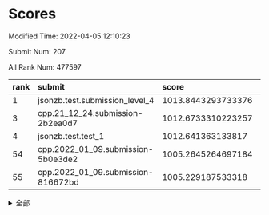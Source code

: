 # Scores

Modified Time: 2022-04-05 12:10:23

Submit Num: 207

All Rank Num: 477597

| rank |               submit               |       score        |       sigma        | pk_num |
| :--- | :--------------------------------- | :----------------- | :----------------- | :----- |
| 1    | jsonzb.test.submission_level_4     | 1013.8443293733376 | 0.8217578432760588 | 9233   |
| 3    | cpp.21_12_24.submission-2b2ea0d7   | 1012.6733310223257 | 0.7780104462859925 | 9227   |
| 4    | jsonzb.test.test_1                 | 1012.641363133817  | 0.8098083056658102 | 9224   |
| 54   | cpp.2022_01_09.submission-5b0e3de2 | 1005.2645264697184 | 0.7230605041010608 | 9227   |
| 55   | cpp.2022_01_09.submission-816672bd | 1005.229187533318  | 0.7259689798393512 | 9224   |


<details>
<summary>全部</summary>

| rank |                 submit                 |       score        |       sigma        | pk_num |
| :--- | :------------------------------------- | :----------------- | :----------------- | :----- |
| 1    | jsonzb.test.submission_level_4         | 1013.8443293733376 | 0.8217578432760588 | 9233   |
| 2    | gobigger.level_3.submission_level_3_10 | 1013.1044142908448 | 0.7803291673997494 | 9230   |
| 3    | cpp.21_12_24.submission-2b2ea0d7       | 1012.6733310223257 | 0.7780104462859925 | 9227   |
| 4    | jsonzb.test.test_1                     | 1012.641363133817  | 0.8098083056658102 | 9224   |
| 5    | gobigger.level_3.submission_level_3_21 | 1011.6147920634917 | 0.7537934259902103 | 9228   |
| 6    | gobigger.level_3.submission_level_3_39 | 1011.5875632755392 | 0.7527525420867065 | 9231   |
| 7    | gobigger.level_3.submission_level_3_7  | 1011.2809844195928 | 0.7470275699628905 | 9229   |
| 8    | gobigger.level_3.submission_level_3_22 | 1011.0306246165246 | 0.7584027981084122 | 9229   |
| 9    | gobigger.level_3.submission_level_3_48 | 1011.0212663139819 | 0.7610561207379982 | 9235   |
| 10   | gobigger.level_3.submission_level_3_19 | 1011.0188868171175 | 0.7475444751290595 | 9237   |
| 11   | gobigger.level_3.submission_level_3_13 | 1010.9368443263014 | 0.7877795581469486 | 9234   |
| 12   | gobigger.level_3.submission_level_3_43 | 1010.9351237824187 | 0.7873563323635792 | 9228   |
| 13   | gobigger.level_3.submission_level_3_36 | 1010.8979523182256 | 0.7499318092347571 | 9225   |
| 14   | gobigger.level_3.submission_level_3_4  | 1010.8879890626637 | 0.7611175833940378 | 9231   |
| 15   | gobigger.level_3.submission_level_3_8  | 1010.8877747802563 | 0.7731495723372568 | 9230   |
| 16   | gobigger.level_3.submission_level_3_25 | 1010.8443556927099 | 0.7586538205722855 | 9235   |
| 17   | gobigger.level_3.submission_level_3_12 | 1010.7624434301122 | 0.7830754747362766 | 9231   |
| 18   | gobigger.level_3.submission_level_3_42 | 1010.7329030657384 | 0.7576543363955243 | 9233   |
| 19   | gobigger.level_3.submission_level_3_16 | 1010.5838793436484 | 0.7729311612652671 | 9230   |
| 20   | gobigger.level_3.submission_level_3_11 | 1010.506494088928  | 0.7560535356698126 | 9228   |
| 21   | gobigger.level_3.submission_level_3_35 | 1010.4278112775526 | 0.7540685696441354 | 9230   |
| 22   | gobigger.level_3.submission_level_3_5  | 1010.4209532969597 | 0.7675234012183321 | 9228   |
| 23   | gobigger.level_3.submission_level_3_49 | 1010.3958580059082 | 0.7611284094306568 | 9227   |
| 24   | gobigger.level_3.submission_level_3_31 | 1010.2985777345007 | 0.756962606940942  | 9228   |
| 25   | gobigger.level_3.submission_level_3_29 | 1010.1075916319621 | 0.7562653847594978 | 9227   |
| 26   | gobigger.level_3.submission_level_3_26 | 1010.1048105934684 | 0.752900662546644  | 9223   |
| 27   | gobigger.level_3.submission_level_3_17 | 1010.0508664890552 | 0.7494335966818617 | 9230   |
| 28   | gobigger.level_3.submission_level_3_1  | 1010.0235677586484 | 0.754527792235482  | 9229   |
| 29   | gobigger.level_3.submission_level_3_41 | 1010.0214802049679 | 0.7741187377073095 | 9222   |
| 30   | gobigger.level_3.submission_level_3_2  | 1009.9858949623821 | 0.759864703704789  | 9227   |
| 31   | gobigger.level_3.submission_level_3_14 | 1009.9829949468541 | 0.7490352351435149 | 9233   |
| 32   | gobigger.level_3.submission_level_3_0  | 1009.9550837447233 | 0.7776795761204007 | 9228   |
| 33   | gobigger.level_3.submission_level_3_45 | 1009.879986428636  | 0.7442283288260327 | 9232   |
| 34   | gobigger.level_3.submission_level_3_20 | 1009.8646186711055 | 0.7490226090334337 | 9232   |
| 35   | gobigger.level_3.submission_level_3_18 | 1009.83407028673   | 0.7370380189051758 | 9229   |
| 36   | gobigger.level_3.submission_level_3_44 | 1009.6118422022865 | 0.7553857455075658 | 9230   |
| 37   | gobigger.level_3.submission_level_3_47 | 1009.5397530891579 | 0.7618661846948853 | 9229   |
| 38   | gobigger.level_3.submission_level_3_40 | 1009.4622811765975 | 0.7518993061298008 | 9225   |
| 39   | gobigger.level_3.submission_level_3_37 | 1009.4386340759299 | 0.7604809015273155 | 9233   |
| 40   | gobigger.level_3.submission_level_3_3  | 1009.4147335414381 | 0.7401509053275683 | 9229   |
| 41   | gobigger.level_3.submission_level_3_32 | 1009.4065453651002 | 0.753545385935409  | 9232   |
| 42   | gobigger.level_3.submission_level_3_38 | 1009.356082084761  | 0.7569282471118151 | 9229   |
| 43   | gobigger.level_3.submission_level_3_28 | 1009.2648856428176 | 0.7225203562553064 | 9227   |
| 44   | gobigger.level_3.submission_level_3_9  | 1009.1368452527942 | 0.7554592487580867 | 9228   |
| 45   | gobigger.level_3.submission_level_3_27 | 1009.1328668099643 | 0.7753017931929338 | 9230   |
| 46   | gobigger.level_3.submission_level_3_46 | 1009.115413481404  | 0.7384053306485278 | 9230   |
| 47   | gobigger.level_3.submission_level_3_15 | 1009.1147712055863 | 0.7506878320908219 | 9229   |
| 48   | gobigger.level_3.submission_level_3_6  | 1008.7709907571933 | 0.7498278917109704 | 9231   |
| 49   | gobigger.level_3.submission_level_3_23 | 1008.6987993659942 | 0.746850770147458  | 9233   |
| 50   | gobigger.level_3.submission_level_3_30 | 1008.5983860704271 | 0.7418138189702249 | 9217   |
| 51   | gobigger.level_3.submission_level_3_24 | 1008.4320055596105 | 0.7348900596861405 | 9226   |
| 52   | gobigger.level_3.submission_level_3_33 | 1007.6781797443846 | 0.7304317423250647 | 9225   |
| 53   | gobigger.level_3.submission_level_3_34 | 1007.526135488572  | 0.7415727272439646 | 9233   |
| 54   | cpp.2022_01_09.submission-5b0e3de2     | 1005.2645264697184 | 0.7230605041010608 | 9227   |
| 55   | cpp.2022_01_09.submission-816672bd     | 1005.229187533318  | 0.7259689798393512 | 9224   |
| 56   | gobigger.level_1.submission_level_1_24 | 1004.5044619959122 | 0.721497778620802  | 9227   |
| 57   | gobigger.level_1.submission_level_1_23 | 1004.4856668085438 | 0.7260279386393754 | 9232   |
| 58   | gobigger.level_1.submission_level_1_34 | 1004.4391830893112 | 0.7055728564524011 | 9231   |
| 59   | gobigger.level_1.submission_level_1_0  | 1004.1315544009628 | 0.7212026713421704 | 9228   |
| 60   | gobigger.level_1.submission_level_1_29 | 1004.0978517672047 | 0.726456156579565  | 9230   |
| 61   | gobigger.level_1.submission_level_1_42 | 1004.0714586459708 | 0.7055286194316123 | 9230   |
| 62   | gobigger.level_1.submission_level_1_3  | 1004.0585361894836 | 0.7254088740549729 | 9227   |
| 63   | gobigger.level_1.submission_level_1_32 | 1003.9828433083404 | 0.7167767733360983 | 9230   |
| 64   | gobigger.level_1.submission_level_1_6  | 1003.9112092678948 | 0.7282582848136474 | 9221   |
| 65   | gobigger.level_1.submission_level_1_26 | 1003.7319848912854 | 0.7165558338676324 | 9229   |
| 66   | gobigger.level_1.submission_level_1_2  | 1003.725088317302  | 0.7172923762686714 | 9225   |
| 67   | gobigger.level_1.submission_level_1_30 | 1003.6530028417695 | 0.7116024459798934 | 9230   |
| 68   | gobigger.level_1.submission_level_1_9  | 1003.6252300843647 | 0.7147877102659885 | 9231   |
| 69   | gobigger.level_1.submission_level_1_13 | 1003.5991482060988 | 0.7241738996598139 | 9234   |
| 70   | gobigger.level_1.submission_level_1_21 | 1003.5852224659222 | 0.7142595516584687 | 9231   |
| 71   | gobigger.level_1.submission_level_1_22 | 1003.5172258118063 | 0.7053988244914265 | 9232   |
| 72   | gobigger.level_1.submission_level_1_45 | 1003.5154419242043 | 0.7107048805022002 | 9229   |
| 73   | gobigger.level_1.submission_level_1_16 | 1003.5089335544043 | 0.724145557699091  | 9231   |
| 74   | gobigger.level_1.submission_level_1_28 | 1003.4549447262137 | 0.7122730471745161 | 9229   |
| 75   | gobigger.level_1.submission_level_1_41 | 1003.2963562749516 | 0.7210247891153129 | 9227   |
| 76   | gobigger.level_1.submission_level_1_43 | 1003.2910410012371 | 0.7060401249317827 | 9223   |
| 77   | gobigger.level_1.submission_level_1_17 | 1003.2538681135444 | 0.7077138609547345 | 9235   |
| 78   | gobigger.level_1.submission_level_1_35 | 1003.2163110319631 | 0.7214653168577767 | 9234   |
| 79   | gobigger.level_1.submission_level_1_39 | 1003.1451526241726 | 0.7133456284173751 | 9227   |
| 80   | gobigger.level_1.submission_level_1_44 | 1003.1315692879155 | 0.7192466390333591 | 9232   |
| 81   | gobigger.level_1.submission_level_1_48 | 1003.1301805550999 | 0.7131802562497367 | 9230   |
| 82   | gobigger.level_1.submission_level_1_36 | 1003.0978719513425 | 0.719571971890254  | 9233   |
| 83   | gobigger.level_1.submission_level_1_4  | 1003.0072291198588 | 0.708586506903936  | 9230   |
| 84   | gobigger.level_1.submission_level_1_38 | 1002.9965467690615 | 0.7051936404485505 | 9230   |
| 85   | gobigger.level_1.submission_level_1_19 | 1002.9274082468561 | 0.7082313745212028 | 9229   |
| 86   | gobigger.level_1.submission_level_1_15 | 1002.855343453214  | 0.7101178994986449 | 9231   |
| 87   | gobigger.level_1.submission_level_1_40 | 1002.7768475833545 | 0.7118308201504372 | 9228   |
| 88   | gobigger.level_1.submission_level_1_18 | 1002.673315342757  | 0.7277468915386573 | 9223   |
| 89   | gobigger.level_1.submission_level_1_1  | 1002.6663241057558 | 0.7051264077895012 | 9230   |
| 90   | gobigger.level_1.submission_level_1_47 | 1002.6452360368843 | 0.7230348755973135 | 9225   |
| 91   | gobigger.level_1.submission_level_1_25 | 1002.6417594810653 | 0.7185256632300987 | 9231   |
| 92   | gobigger.level_1.submission_level_1_33 | 1002.6329256036299 | 0.719589876838525  | 9228   |
| 93   | gobigger.level_1.submission_level_1_11 | 1002.6306845194919 | 0.7221899038486269 | 9237   |
| 94   | gobigger.level_1.submission_level_1_10 | 1002.5918085907517 | 0.7082641009135411 | 9226   |
| 95   | gobigger.level_1.submission_level_1_7  | 1002.4960322362219 | 0.7088746702190009 | 9233   |
| 96   | gobigger.level_1.submission_level_1_5  | 1002.4254278027585 | 0.7222410667523513 | 9223   |
| 97   | gobigger.level_1.submission_level_1_31 | 1002.4122840945291 | 0.7162053695036629 | 9228   |
| 98   | gobigger.level_1.submission_level_1_37 | 1002.36610715195   | 0.7040686100418933 | 9230   |
| 99   | gobigger.level_1.submission_level_1_20 | 1002.3103324027334 | 0.7140661278972582 | 9234   |
| 100  | gobigger.level_1.submission_level_1_46 | 1002.1409980612021 | 0.7120885434944905 | 9226   |
| 101  | gobigger.level_1.submission_level_1_49 | 1002.099014031476  | 0.7223894018143429 | 9229   |
| 102  | gobigger.level_1.submission_level_1_14 | 1002.0025863138668 | 0.7090991687455463 | 9226   |
| 103  | gobigger.level_1.submission_level_1_8  | 1001.9709095247989 | 0.7146647360923406 | 9223   |
| 104  | gobigger.level_1.submission_level_1_27 | 1001.9130941588913 | 0.7075112742518915 | 9225   |
| 105  | gobigger.level_1.submission_level_1_12 | 1001.3660891963048 | 0.7082382422395178 | 9231   |
| 106  | gobigger.random.submission_random_23   | 997.0531422879343  | 0.6980159360918683 | 9230   |
| 107  | gobigger.random.submission_random_3    | 997.0399478977654  | 0.7075409559455901 | 9225   |
| 108  | gobigger.random.submission_random_39   | 997.0030663320134  | 0.7162460072402503 | 9231   |
| 109  | gobigger.random.submission_random_4    | 996.8232078586609  | 0.7065951479647699 | 9228   |
| 110  | gobigger.random.submission_random_20   | 996.7997439112268  | 0.6946518301723698 | 9225   |
| 111  | gobigger.random.submission_random_27   | 996.7972123556375  | 0.7026418158443443 | 9227   |
| 112  | gobigger.random.submission_random_31   | 996.7857454517778  | 0.7033209454914744 | 9226   |
| 113  | gobigger.random.submission_random_1    | 996.695405149288   | 0.7152966994714801 | 9231   |
| 114  | gobigger.random.submission_random_35   | 996.6445870327676  | 0.7130606819072162 | 9236   |
| 115  | gobigger.random.submission_random_37   | 996.6349521898536  | 0.7035056950473255 | 9234   |
| 116  | gobigger.random.submission_random_11   | 996.6187934144256  | 0.7119796693730449 | 9227   |
| 117  | gobigger.random.submission_random_24   | 996.5480961794643  | 0.7082897465577647 | 9228   |
| 118  | gobigger.random.submission_random_14   | 996.496944267226   | 0.7094773393766584 | 9229   |
| 119  | gobigger.random.submission_random_22   | 996.4968080643713  | 0.7132833876557055 | 9230   |
| 120  | gobigger.random.submission_random_34   | 996.4171508385461  | 0.7163042753172084 | 9227   |
| 121  | gobigger.random.submission_random_8    | 996.3932577286498  | 0.7165375598501628 | 9229   |
| 122  | gobigger.random.submission_random_7    | 996.3888598990036  | 0.7278846257006483 | 9229   |
| 123  | gobigger.random.submission_random_49   | 996.3236046025413  | 0.711399527556596  | 9226   |
| 124  | gobigger.random.submission_random_43   | 996.3041265542856  | 0.6977572030240651 | 9231   |
| 125  | gobigger.random.submission_random_42   | 996.294056002201   | 0.7177976210387158 | 9229   |
| 126  | gobigger.random.submission_random_25   | 996.2858736932507  | 0.7133463361054706 | 9228   |
| 127  | gobigger.random.submission_random_36   | 996.2813477405948  | 0.7129723114296341 | 9229   |
| 128  | gobigger.random.submission_random_41   | 996.2494000186634  | 0.7085561665323243 | 9225   |
| 129  | gobigger.random.submission_random_2    | 996.2254216663661  | 0.7055040076210861 | 9235   |
| 130  | gobigger.random.submission_random_12   | 996.1674100855588  | 0.7160374095647203 | 9231   |
| 131  | gobigger.random.submission_random_16   | 996.1277130986801  | 0.7161832909431579 | 9230   |
| 132  | gobigger.random.submission_random_38   | 996.0991530020815  | 0.7100772375378068 | 9232   |
| 133  | gobigger.random.submission_random_13   | 996.0160233461847  | 0.7099786336883954 | 9227   |
| 134  | gobigger.random.submission_random_28   | 995.9587104434271  | 0.7053630526377929 | 9228   |
| 135  | gobigger.random.submission_random_15   | 995.9228521440693  | 0.7096066432788941 | 9229   |
| 136  | gobigger.random.submission_random_18   | 995.859094989646   | 0.7223783052737921 | 9228   |
| 137  | gobigger.random.submission_random_26   | 995.8033045811125  | 0.7274966845207523 | 9237   |
| 138  | gobigger.random.submission_random_44   | 995.7988130859891  | 0.7059880185699956 | 9230   |
| 139  | gobigger.random.submission_random_33   | 995.796230433489   | 0.7110825554411423 | 9226   |
| 140  | gobigger.random.submission_random_32   | 995.7290262977522  | 0.7087907895283744 | 9234   |
| 141  | gobigger.random.submission_random_10   | 995.7267054352515  | 0.7103066472923311 | 9234   |
| 142  | gobigger.random.submission_random_19   | 995.7037055048852  | 0.7000067101829283 | 9231   |
| 143  | gobigger.random.submission_random_21   | 995.634895824276   | 0.709229919905178  | 9229   |
| 144  | gobigger.random.submission_random_46   | 995.6025853758109  | 0.7135145194065087 | 9220   |
| 145  | gobigger.random.submission_random_0    | 995.521817682723   | 0.7121957417560583 | 9230   |
| 146  | gobigger.random.submission_random_40   | 995.5004256771496  | 0.7180133742758086 | 9230   |
| 147  | gobigger.random.submission_random_17   | 995.4518651049453  | 0.7136269777028177 | 9232   |
| 148  | gobigger.random.submission_random_5    | 995.3982753113253  | 0.7199783072588926 | 9231   |
| 149  | gobigger.random.submission_random_30   | 995.2363730586485  | 0.7131307410951453 | 9231   |
| 150  | gobigger.random.submission_random_6    | 995.1019739192433  | 0.7120566994835171 | 9229   |
| 151  | gobigger.random.submission_random_29   | 994.9388842188945  | 0.7272371492997589 | 9229   |
| 152  | gobigger.random.submission_random_9    | 994.7801870409038  | 0.7123565016316965 | 9233   |
| 153  | gobigger.random.submission_random_45   | 994.7060389044885  | 0.7027634765238057 | 9227   |
| 154  | gobigger.level_2.submission_level_2_26 | 994.4119059621432  | 0.737597577211629  | 9228   |
| 155  | gobigger.random.submission_random_48   | 994.2236300308407  | 0.7304279778383832 | 9225   |
| 156  | gobigger.random.submission_random_47   | 994.2202980167319  | 0.723312259941745  | 9232   |
| 157  | gobigger.level_2.submission_level_2_12 | 993.8503828589041  | 0.7205857699109699 | 9226   |
| 158  | gobigger.level_2.submission_level_2_2  | 993.6761622846997  | 0.7401058440336474 | 9232   |
| 159  | gobigger.level_2.submission_level_2_0  | 993.5544751835445  | 0.7329720007819643 | 9234   |
| 160  | gobigger.level_2.submission_level_2_11 | 993.5336598490268  | 0.744083692926765  | 9227   |
| 161  | gobigger.level_2.submission_level_2_24 | 993.5274031672467  | 0.7341894629475113 | 9224   |
| 162  | gobigger.level_2.submission_level_2_28 | 993.3537463324615  | 0.7356822258953876 | 9226   |
| 163  | gobigger.level_2.submission_level_2_6  | 993.286427575149   | 0.7356171775892597 | 9227   |
| 164  | gobigger.level_2.submission_level_2_42 | 993.2782272278164  | 0.7267199535192624 | 9231   |
| 165  | gobigger.level_2.submission_level_2_13 | 993.1941312720147  | 0.7513009477713162 | 9233   |
| 166  | gobigger.level_2.submission_level_2_18 | 993.1301316756769  | 0.7292420209268561 | 9230   |
| 167  | gobigger.level_2.submission_level_2_5  | 993.0944340454217  | 0.7490095368446281 | 9231   |
| 168  | gobigger.level_2.submission_level_2_43 | 993.0943267383204  | 0.7298643642384114 | 9226   |
| 169  | gobigger.level_2.submission_level_2_39 | 992.9971122305782  | 0.7379457354506084 | 9228   |
| 170  | gobigger.level_2.submission_level_2_34 | 992.8877897677079  | 0.736140208069545  | 9235   |
| 171  | gobigger.level_2.submission_level_2_16 | 992.8576402682115  | 0.7257937890303513 | 9223   |
| 172  | gobigger.level_2.submission_level_2_22 | 992.8337408514176  | 0.7095884877615745 | 9233   |
| 173  | gobigger.level_2.submission_level_2_27 | 992.7684032759793  | 0.7309413006463621 | 9227   |
| 174  | gobigger.level_2.submission_level_2_7  | 992.5908384797351  | 0.7265973483403076 | 9231   |
| 175  | gobigger.level_2.submission_level_2_14 | 992.5898303799066  | 0.7312767558530276 | 9226   |
| 176  | gobigger.level_2.submission_level_2_29 | 992.5777456752918  | 0.7298442691803835 | 9228   |
| 177  | gobigger.level_2.submission_level_2_10 | 992.5184446844474  | 0.7390210179589625 | 9223   |
| 178  | gobigger.level_2.submission_level_2_44 | 992.3760566469768  | 0.7536825703969479 | 9230   |
| 179  | gobigger.level_2.submission_level_2_15 | 992.282953833351   | 0.7301989858517633 | 9227   |
| 180  | gobigger.level_2.submission_level_2_17 | 992.1796079447876  | 0.7489151927430718 | 9226   |
| 181  | gobigger.level_2.submission_level_2_35 | 992.1709597460741  | 0.7492649475596738 | 9232   |
| 182  | gobigger.level_2.submission_level_2_37 | 992.0883220719707  | 0.7414694609863773 | 9233   |
| 183  | gobigger.level_2.submission_level_2_23 | 992.0880774497532  | 0.7448513782275271 | 9228   |
| 184  | gobigger.level_2.submission_level_2_20 | 992.0753800185453  | 0.7292671383443178 | 9230   |
| 185  | gobigger.level_2.submission_level_2_46 | 992.0179178833031  | 0.7453730528103172 | 9231   |
| 186  | gobigger.level_2.submission_level_2_41 | 991.9533681650266  | 0.7515063453476089 | 9229   |
| 187  | gobigger.level_2.submission_level_2_3  | 991.8104490833509  | 0.7548537999201589 | 9230   |
| 188  | gobigger.level_2.submission_level_2_25 | 991.809407771526   | 0.7444540772538774 | 9230   |
| 189  | gobigger.level_2.submission_level_2_40 | 991.7605629092069  | 0.7547627130812196 | 9226   |
| 190  | gobigger.level_2.submission_level_2_19 | 991.7133772480424  | 0.7378899096250784 | 9233   |
| 191  | gobigger.level_2.submission_level_2_31 | 991.6901846266535  | 0.7569316034092374 | 9230   |
| 192  | gobigger.level_2.submission_level_2_47 | 991.6754000817823  | 0.7427060015923717 | 9223   |
| 193  | gobigger.level_2.submission_level_2_32 | 991.5910009196385  | 0.75137164945593   | 9226   |
| 194  | gobigger.level_2.submission_level_2_21 | 991.5771396706958  | 0.753134433418478  | 9225   |
| 195  | gobigger.level_2.submission_level_2_49 | 991.4462570528648  | 0.7299347657043269 | 9227   |
| 196  | gobigger.level_2.submission_level_2_8  | 991.3670258210444  | 0.7756434155429077 | 9232   |
| 197  | gobigger.level_2.submission_level_2_30 | 991.2754716283567  | 0.7766931269156918 | 9220   |
| 198  | gobigger.level_2.submission_level_2_4  | 991.17814683492    | 0.764149265550272  | 9229   |
| 199  | gobigger.level_2.submission_level_2_38 | 991.1465142284264  | 0.7559233551354203 | 9225   |
| 200  | gobigger.level_2.submission_level_2_33 | 991.1317308115283  | 0.75965797729463   | 9227   |
| 201  | gobigger.level_2.submission_level_2_48 | 991.0881928793584  | 0.742195914699072  | 9228   |
| 202  | gobigger.level_2.submission_level_2_1  | 990.9830647132063  | 0.7655226390330395 | 9224   |
| 203  | gobigger.level_2.submission_level_2_9  | 990.9787594874673  | 0.7319959773380513 | 9230   |
| 204  | gobigger.level_2.submission_level_2_45 | 990.7469306993457  | 0.7698106887663336 | 9230   |
| 205  | gobigger.level_2.submission_level_2_36 | 990.6897354319123  | 0.7584649430550754 | 9219   |
| 206  | gobigger.none.submission_none_0        | 978.0139825336746  | 1.4289907392132641 | 9227   |
| 207  | gobigger.none.submission_none_1        | 976.8041772422298  | 1.4104773413316223 | 9231   |

</details>